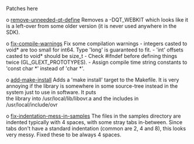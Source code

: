 Patches here

   o [remove-unneeded-qt-define][] Removes a -DQT_WEBKIT which looks like
     it is a left-over from some older version (it is never used anywhere in
     the SDK).

   o [fix-compile-warnings][] Fix some compilation warnings
       - integers casted to void* are too small for int64. Type 'long' is
         guaranteed to fit.
       - 'int' offsets casted to void* should be size_t
       - Check #ifndef before defining things twice (GL_GLEXT_PROTOTYPES).
       - Assign compile time string constants to 'const char *' instead of
         'char *'.

   o [add-make-install][] Adds a 'make install' target to the Makefile.
     It is very annoying if the library is somewhere in some source-tree
     instead in the system just to use in software.
     It puts	     
     the library into /usr/local/lib/libovr.a and the includes in
     /usr/local/include/ovr
     
   o [fix-indentation-mess-in-samples][] The files in the samples directory
     are indented typically with 4 spaces, with some stray tabs in-between. Since
     tabs don't have a standard indentation (common are 2, 4 and 8), this looks
     very messy. Fixed these to be always 4 spaces.

[add-make-install]: https://github.com/hzeller/oculus-sdk-patches/raw/master/0.2.5/add-make-install.patch
[fix-compile-warnings]: https://github.com/hzeller/oculus-sdk-patches/raw/master/0.2.5/fix-compile-warnings.patch
[fix-indentation-mess-in-samples]: https://github.com/hzeller/oculus-sdk-patches/raw/master/0.2.5/fix-indentation-mess-in-samples.patch
[remove-unneeded-qt-define]: https://github.com/hzeller/oculus-sdk-patches/raw/master/0.2.5/remove-unneeded-qt-define.patch
